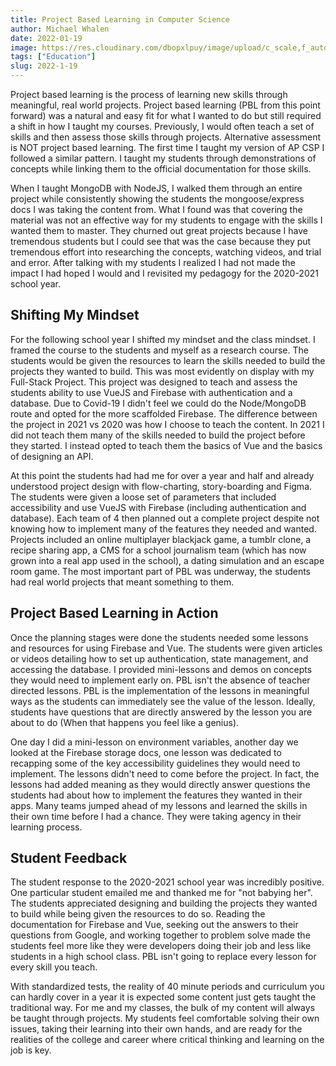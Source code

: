 ```yaml
---
title: Project Based Learning in Computer Science
author: Michael Whalen
date: 2022-01-19
image: https://res.cloudinary.com/dbopxlpuy/image/upload/c_scale,f_auto,q_auto,w_800/v1650996019/Articles/scott-graham-5fNmWej4tAA-unsplash_p6rfwh.jpg
tags: ["Education"]
slug: 2022-1-19
---
```


Project based learning is the process of learning new skills through meaningful, real world projects. Project based learning (PBL from this point forward) was a natural and easy fit for what I wanted to do but still required a shift in how I taught my courses. Previously, I would often teach a set of skills and then assess those skills through projects. Alternative assessment is NOT project based learning. The first time I taught my version of AP CSP I followed a similar pattern. I taught my students through demonstrations of concepts while linking them to the official documentation for those skills. 

When I taught MongoDB with NodeJS, I walked them through an entire project while consistently showing the students the mongoose/express docs I was taking the content from. What I found was that covering the material was not an effective way for my students to engage with the skills I wanted them to master. They churned out great projects because I have tremendous students but I could see that was the case because they put tremendous effort into researching the concepts, watching videos, and trial and error. After talking with my students I realized I had not made the impact I had hoped I would and I revisited my pedagogy for the 2020-2021 school year. 

## Shifting My Mindset

For the following school year I shifted my mindset and the class mindset. I framed the course to the students and myself as a research course. The students would be given the resources to learn the skills needed to build the projects they wanted to build. This was most evidently on display with my Full-Stack Project. This project was designed to teach and assess the students ability to use VueJS and Firebase with authentication and a database. Due to Covid-19 I didn't feel we could do the Node/MongoDB route and opted for the more scaffolded Firebase. The difference between the project in 2021 vs 2020 was how I choose to teach the content. In 2021 I did not teach them many of the skills needed to build the project before they started. I instead opted to teach them the basics of Vue and the basics of designing an API. 

At this point the students had had me for over a year and half and already understood project design with flow-charting, story-boarding and Figma. The students were given a loose set of parameters that included accessibility and use VueJS with Firebase (including authentication and database). Each team of 4 then planned out a complete project despite not knowing how to implement many of the features they needed and wanted. Projects included an online multiplayer blackjack game, a tumblr clone, a recipe sharing app, a CMS for a school journalism team (which has now grown into a real app used in the school), a dating simulation and an escape room game. The most important part of PBL was underway, the students had real world projects that meant something to them. 

## Project Based Learning in Action

Once the planning stages were done the students needed some lessons and resources for using Firebase and Vue. The students were given articles or videos detailing how to set up authentication, state management, and accessing the database. I provided mini-lessons and demos on concepts they would need to implement early on. PBL isn't the absence of teacher directed lessons. PBL is the implementation of the lessons in meaningful ways as the students can immediately see the value of the lesson. Ideally, students have questions that are directly answered by the lesson you are about to do (When that happens you feel like a genius). 

One day I did a mini-lesson on environment variables, another day we looked at the Firebase storage docs, one lesson was dedicated to recapping some of the key accessibility guidelines they would need to implement. The lessons didn't need to come before the project. In fact, the lessons had added meaning as they would directly answer questions the students had about how to implement the features they wanted in their apps. Many teams jumped ahead of my lessons and learned the skills in their own time before I had a chance. They were taking agency in their learning process. 

## Student Feedback

The student response to the 2020-2021 school year was incredibly positive. One particular student emailed me and thanked me for "not babying her". The students appreciated designing and building the projects they wanted to build while being given the resources to do so. Reading the documentation for Firebase and Vue, seeking out the answers to their questions from Google, and working together to problem solve made the students feel more like they were developers doing their job and less like students in a high school class. PBL isn't going to replace every lesson for every skill you teach. 

With standardized tests, the reality of 40 minute periods and curriculum you can hardly cover in a year it is expected some content just gets taught the traditional way. For me and my classes, the bulk of my content will always be taught through projects. My students feel comfortable solving their own issues, taking their learning into their own hands, and are ready for the realities of the college and career where critical thinking and learning on the job is key. 